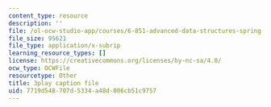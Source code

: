 ```yaml
---
content_type: resource
description: ''
file: /ol-ocw-studio-app/courses/6-851-advanced-data-structures-spring-2012/7719d548707d5334a48d006cb51c9757_RecEYrnvGPM.vtt
file_size: 95621
file_type: application/x-subrip
learning_resource_types: []
license: https://creativecommons.org/licenses/by-nc-sa/4.0/
ocw_type: OCWFile
resourcetype: Other
title: 3play caption file
uid: 7719d548-707d-5334-a48d-006cb51c9757
---
```


